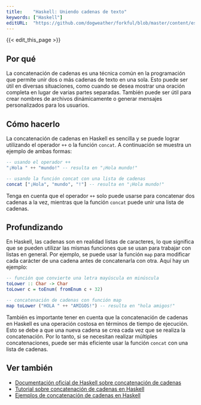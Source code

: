 ```yaml
---
title:    "Haskell: Uniendo cadenas de texto"
keywords: ["Haskell"]
editURL:  "https://github.com/dogweather/forkful/blob/master/content/es/haskell/concatenating-strings.md"
---
```


{{< edit_this_page >}}

## Por qué

La concatenación de cadenas es una técnica común en la programación que permite unir dos o más cadenas de texto en una sola. Esto puede ser útil en diversas situaciones, como cuando se desea mostrar una oración completa en lugar de varias partes separadas. También puede ser útil para crear nombres de archivos dinámicamente o generar mensajes personalizados para los usuarios.

## Cómo hacerlo

La concatenación de cadenas en Haskell es sencilla y se puede lograr utilizando el operador `++` o la función `concat`. A continuación se muestra un ejemplo de ambas formas:

```Haskell
-- usando el operador ++
"¡Hola " ++ "mundo!" -- resulta en "¡Hola mundo!"

-- usando la función concat con una lista de cadenas
concat ["¡Hola", "mundo", "!"] -- resulta en "¡Hola mundo!"
```

Tenga en cuenta que el operador `++` solo puede usarse para concatenar dos cadenas a la vez, mientras que la función `concat` puede unir una lista de cadenas.

## Profundizando

En Haskell, las cadenas son en realidad listas de caracteres, lo que significa que se pueden utilizar las mismas funciones que se usan para trabajar con listas en general. Por ejemplo, se puede usar la función `map` para modificar cada carácter de una cadena antes de concatenarla con otra. Aquí hay un ejemplo:

```Haskell
-- función que convierte una letra mayúscula en minúscula
toLower :: Char -> Char
toLower c = toEnum( fromEnum c + 32)

-- concatenación de cadenas con función map
map toLower ("HOLA " ++ "AMIGOS!") -- resulta en "hola amigos!"
```

También es importante tener en cuenta que la concatenación de cadenas en Haskell es una operación costosa en términos de tiempo de ejecución. Esto se debe a que una nueva cadena se crea cada vez que se realiza la concatenación. Por lo tanto, si se necesitan realizar múltiples concatenaciones, puede ser más eficiente usar la función `concat` con una lista de cadenas.

## Ver también

- [Documentación oficial de Haskell sobre concatenación de cadenas](https://www.haskell.org/documentation/#strings)
- [Tutorial sobre concatenación de cadenas en Haskell](https://wiki.haskell.org/Strings)
- [Ejemplos de concatenación de cadenas en Haskell](https://www.programminghaskell.com/concatenating-strings-with-haskell/)